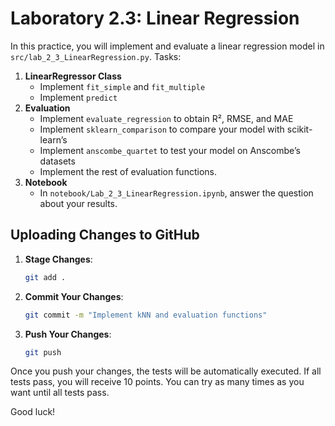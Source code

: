 # Laboratory 2.3: Linear Regression

In this practice, you will implement and evaluate a linear regression model in `src/lab_2_3_LinearRegression.py`. Tasks:

1. **LinearRegressor Class**  
   - Implement `fit_simple` and `fit_multiple`  
   - Implement `predict`  
2. **Evaluation**  
   - Implement `evaluate_regression` to obtain R², RMSE, and MAE  
   - Implement `sklearn_comparison` to compare your model with scikit-learn’s  
   - Implement `anscombe_quartet` to test your model on Anscombe’s datasets  
   - Implement the rest of evaluation functions.
3. **Notebook**  
   - In `notebook/Lab_2_3_LinearRegression.ipynb`, answer the question about your results.

## Uploading Changes to GitHub

1. **Stage Changes**:
   ```sh
   git add .
    ```
2. **Commit Your Changes**:
    ```sh
    git commit -m "Implement kNN and evaluation functions"
    ```
3. **Push Your Changes**:
    ```sh
    git push 
    ```

Once you push your changes, the tests will be automatically executed. If all tests pass, you will receive 10 points. You can try as many times as you want until all tests pass.

Good luck!
